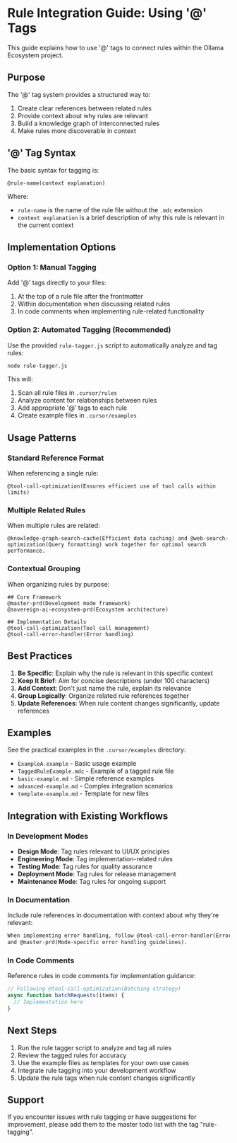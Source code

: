 # Rule Integration Guide: Using '@' Tags

This guide explains how to use '@' tags to connect rules within the Ollama Ecosystem project.

## Purpose

The '@' tag system provides a structured way to:

1. Create clear references between related rules
2. Provide context about why rules are relevant
3. Build a knowledge graph of interconnected rules
4. Make rules more discoverable in context

## '@' Tag Syntax

The basic syntax for tagging is:

```
@rule-name(context explanation)
```

Where:
- `rule-name` is the name of the rule file without the `.mdc` extension
- `context explanation` is a brief description of why this rule is relevant in the current context

## Implementation Options

### Option 1: Manual Tagging

Add '@' tags directly to your files:

1. At the top of a rule file after the frontmatter
2. Within documentation when discussing related rules
3. In code comments when implementing rule-related functionality

### Option 2: Automated Tagging (Recommended)

Use the provided `rule-tagger.js` script to automatically analyze and tag rules:

```bash
node rule-tagger.js
```

This will:
1. Scan all rule files in `.cursor/rules`
2. Analyze content for relationships between rules
3. Add appropriate '@' tags to each rule
4. Create example files in `.cursor/examples`

## Usage Patterns

### Standard Reference Format

When referencing a single rule:

```
@tool-call-optimization(Ensures efficient use of tool calls within limits)
```

### Multiple Related Rules

When multiple rules are related:

```
@knowledge-graph-search-cache(Efficient data caching) and @web-search-optimization(Query formatting) work together for optimal search performance.
```

### Contextual Grouping

When organizing rules by purpose:

```
## Core Framework
@master-prd(Development mode framework)
@sovereign-ai-ecosystem-prd(Ecosystem architecture)

## Implementation Details
@tool-call-optimization(Tool call management)
@tool-call-error-handler(Error handling)
```

## Best Practices

1. **Be Specific**: Explain why the rule is relevant in this specific context
2. **Keep It Brief**: Aim for concise descriptions (under 100 characters)
3. **Add Context**: Don't just name the rule, explain its relevance
4. **Group Logically**: Organize related rule references together
5. **Update References**: When rule content changes significantly, update references

## Examples

See the practical examples in the `.cursor/examples` directory:
- `ExampleA.example` - Basic usage example
- `TaggedRuleExample.mdc` - Example of a tagged rule file
- `basic-example.md` - Simple reference examples
- `advanced-example.md` - Complex integration scenarios
- `template-example.md` - Template for new files

## Integration with Existing Workflows

### In Development Modes

- **Design Mode**: Tag rules relevant to UI/UX principles
- **Engineering Mode**: Tag implementation-related rules
- **Testing Mode**: Tag rules for quality assurance
- **Deployment Mode**: Tag rules for release management
- **Maintenance Mode**: Tag rules for ongoing support

### In Documentation

Include rule references in documentation with context about why they're relevant:

```markdown
When implementing error handling, follow @tool-call-error-handler(Error handling near limits) 
and @master-prd(Mode-specific error handling guidelines).
```

### In Code Comments

Reference rules in code comments for implementation guidance:

```typescript
// Following @tool-call-optimization(Batching strategy)
async function batchRequests(items) {
  // Implementation here
}
```

## Next Steps

1. Run the rule tagger script to analyze and tag all rules
2. Review the tagged rules for accuracy
3. Use the example files as templates for your own use cases
4. Integrate rule tagging into your development workflow
5. Update the rule tags when rule content changes significantly

## Support

If you encounter issues with rule tagging or have suggestions for improvement, please add them to the master todo list with the tag "rule-tagging". 